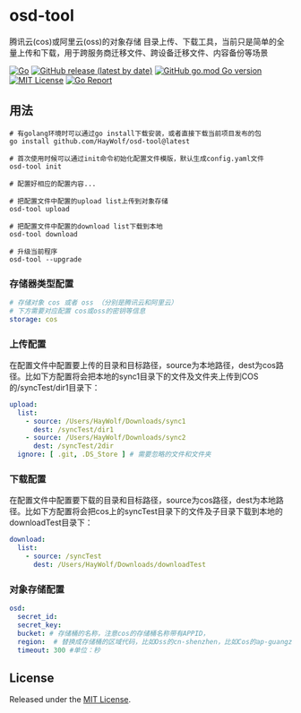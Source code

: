 # osd-tool

腾讯云(cos)或阿里云(oss)的对象存储 目录上传、下载工具，当前只是简单的全量上传和下载，用于跨服务商迁移文件、跨设备迁移文件、内容备份等场景

[![Go](https://github.com/HayWolf/osd-tool/actions/workflows/build.yml/badge.svg?branch=master)](https://github.com/HayWolf/osd-tool/actions/workflows/build.yml)
[![GitHub release (latest by date)](https://img.shields.io/github/v/release/HayWolf/osd-tool)](https://github.com/HayWolf/osd-tool/releases)
[![GitHub go.mod Go version](https://img.shields.io/github/go-mod/go-version/HayWolf/osd-tool)](https://github.com/HayWolf/osd-tool/blob/master/go.mod)
[![MIT License](http://img.shields.io/badge/license-MIT-blue.svg)](http://copyfree.org)
[![Go Report](https://goreportcard.com/badge/github.com/HayWolf/osd-tool)](https://goreportcard.com/report/github.com/HayWolf/osd-tool)

## 用法

```shell
# 有golang环境时可以通过go install下载安装，或者直接下载当前项目发布的包
go install github.com/HayWolf/osd-tool@latest

# 首次使用时候可以通过init命令初始化配置文件模版，默认生成config.yaml文件
osd-tool init

# 配置好相应的配置内容...

# 把配置文件中配置的upload list上传到对象存储
osd-tool upload

# 把配置文件中配置的download list下载到本地
osd-tool download

# 升级当前程序
osd-tool --upgrade
```

### 存储器类型配置

```yaml
# 存储对象 cos 或者 oss （分别是腾讯云和阿里云）
# 下方需要对应配置 cos或oss的密钥等信息
storage: cos
```

### 上传配置

在配置文件中配置要上传的目录和目标路径，source为本地路径，dest为cos路径。比如下方配置将会把本地的sync1目录下的文件及文件夹上传到COS的/syncTest/dir1目录下：

```yaml
upload:
  list:
    - source: /Users/HayWolf/Downloads/sync1
      dest: /syncTest/dir1
    - source: /Users/HayWolf/Downloads/sync2
      dest: /syncTest/2dir
  ignore: [ .git, .DS_Store ] # 需要忽略的文件和文件夹
```

### 下载配置

在配置文件中配置要下载的目录和目标路径，source为cos路径，dest为本地路径。比如下方配置将会把cos上的syncTest目录下的文件及子目录下载到本地的downloadTest目录下：

```yaml
download:
  list:
    - source: /syncTest
      dest: /Users/HayWolf/Downloads/downloadTest
```

### 对象存储配置

```yaml
osd:
  secret_id:
  secret_key:
  bucket: # 存储桶的名称，注意cos的存储桶名称带有APPID，
  region:  # 替换成存储桶的区域代码，比如Oss的cn-shenzhen，比如Cos的ap-guangzhou
  timeout: 300 #单位：秒
```

## License
Released under the [MIT License](LICENSE).